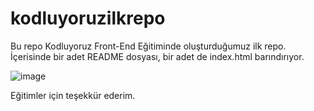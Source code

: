 # kodluyoruzilkrepo
Bu repo Kodluyoruz Front-End Eğitiminde oluşturduğumuz ilk repo. İçerisinde bir adet README dosyası, bir adet de index.html barındırıyor.


![image](https://app.patika.dev/patikaLogo.png)

Eğitimler için teşekkür ederim. 